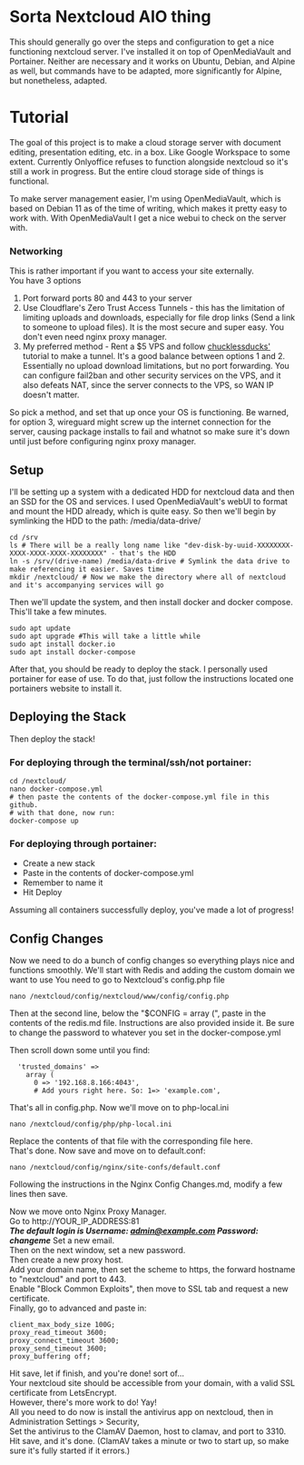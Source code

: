 # Sorta Nextcloud AIO thing

This should generally go over the steps and configuration to get a nice functioning nextcloud server. I've installed it on top of OpenMediaVault and Portainer. Neither are necessary and it works on Ubuntu, Debian, and Alpine as well, but commands have to be adapted, more significantly for Alpine, but nonetheless, adapted.

# Tutorial
The goal of this project is to make a cloud storage server with document editing, presentation editing, etc. in a box. Like Google Workspace to some extent. Currently Onlyoffice refuses to function alongside nextcloud so it's still a work in progress. But the entire cloud storage side of things is functional.

To make server management easier, I'm using OpenMediaVault, which is based on Debian 11 as of the time of writing, which makes it pretty easy to work with. With OpenMediaVault I get a nice webui to check on the server with. 

### Networking
This is rather important if you want to access your site externally.  
You have 3 options  
1. Port forward ports 80 and 443 to your server
2. Use Cloudflare's Zero Trust Access Tunnels - this has the limitation of limiting uploads and downloads, especially for file drop links (Send a link to someone to upload files). It is the most secure and super easy. You don't even need nginx proxy manager.
3. My preferred method - Rent a $5 VPS and follow [chucklessducks'](https://github.com/chucklessducks/VPS-Wireguard-Nginx-Mailcow) tutorial to make a tunnel. It's a good balance between options 1 and 2. Essentially no upload download limitations, but no port forwarding. You can configure fail2ban and other security services on the VPS, and it also defeats NAT, since the server connects to the VPS, so WAN IP doesn't matter.  

So pick a method, and set that up once your OS is functioning. Be warned, for option 3, wireguard might screw up the internet connection for the server, causing package installs to fail and whatnot so make sure it's down until just before configuring nginx proxy manager.  

## Setup
I'll be setting up a system with a dedicated HDD for nextcloud data and then an SSD for the OS and services. I used OpenMediaVault's webUI to format and mount the HDD already, which is quite easy. So then we'll begin by symlinking the HDD to the path: /media/data-drive/  
  
```
cd /srv
ls # There will be a really long name like "dev-disk-by-uuid-XXXXXXXX-XXXX-XXXX-XXXX-XXXXXXXX" - that's the HDD
ln -s /srv/(drive-name) /media/data-drive # Symlink the data drive to make referencing it easier. Saves time
mkdir /nextcloud/ # Now we make the directory where all of nextcloud and it's accompanying services will go
```
  
Then we'll update the system, and then install docker and docker compose. This'll take a few minutes.  
```
sudo apt update
sudo apt upgrade #This will take a little while
sudo apt install docker.io
sudo apt install docker-compose
```
After that, you should be ready to deploy the stack. I personally used portainer for ease of use. To do that, just follow the instructions located one portainers website to install it.

## Deploying the Stack  

Then deploy the stack!  
### For deploying through the terminal/ssh/not portainer:  

````
cd /nextcloud/
nano docker-compose.yml
# then paste the contents of the docker-compose.yml file in this github.  
# with that done, now run:  
docker-compose up
````
### For deploying through portainer:
- Create a new stack  
- Paste in the contents of docker-compose.yml
- Remember to name it
- Hit Deploy  
  
Assuming all containers successfully deploy, you've made a lot of progress!  

## Config Changes

Now we need to do a bunch of config changes so everything plays nice and functions smoothly. We'll start with Redis and adding the custom domain we want to use 
You need to go to Nextcloud's config.php file
````
nano /nextcloud/config/nextcloud/www/config/config.php
````
Then at the second line, below the "$CONFIG = array (", paste in the contents of the redis.md file. Instructions are also provided inside it.
Be sure to change the password to whatever you set in the docker-compose.yml
  
Then scroll down some until you find:
````
  'trusted_domains' =>
    array (
      0 => '192.168.8.166:4043',
      # Add yours right here. So: 1=> 'example.com',
````
That's all in config.php. Now we'll move on to php-local.ini
````
nano /nextcloud/config/php/php-local.ini
````
Replace the contents of that file with the corresponding file here.  
That's done. Now save and move on to default.conf:
````
nano /nextcloud/config/nginx/site-confs/default.conf
````
Following the instructions in the Nginx Config Changes.md, modify a few lines then save.  

Now we move onto Nginx Proxy Manager.  
Go to http://YOUR_IP_ADDRESS:81  
***The default login is Username: admin@example.com Password: changeme*** 
Set a new email.  
Then on the next window, set a new password.  
Then create a new proxy host.  
Add your domain name, then set the scheme to https, the forward hostname to "nextcloud" and port to 443.  
Enable "Block Common Exploits", then move to SSL tab and request a new certificate.  
Finally, go to advanced and paste in:
````
client_max_body_size 100G;
proxy_read_timeout 3600;
proxy_connect_timeout 3600;
proxy_send_timeout 3600;
proxy_buffering off;
````
Hit save, let if finish, and you're done! sort of...  
Your nextcloud site should be accessible from your domain, with a valid SSL certificate from LetsEncrypt.  
However, there's more work to do! Yay!  
All you need to do now is install the antivirus app on nextcloud, then in Administration Settings > Security,  
Set the antivirus to the ClamAV Daemon, host to clamav, and port to 3310. Hit save, and it's done. (ClamAV takes a minute or two to start up, so make sure it's fully started if it errors.)  
